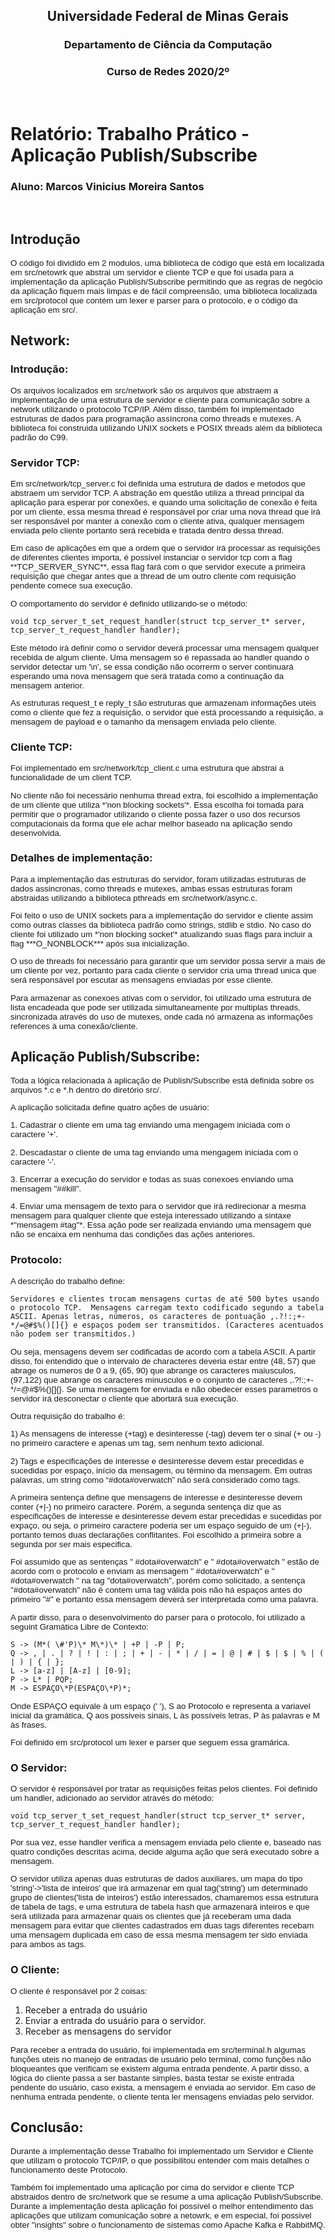 <center>
<p style="font-family: arial; font-size:10pt">
<h2>Universidade Federal de Minas Gerais</h2>
<h3>Departamento de Ciência da Computação</h3>
<h3>Curso de Redes 2020/2º</h3>
</p>
</center>

</br>




# Relatório: Trabalho Prático - Aplicação Publish/Subscribe
### **Aluno:** Marcos Vinicius Moreira Santos
</br>


## Introdução
<p style="font-family: arial; font-size:10pt">
O código foi dividido em 2 modulos, uma biblioteca de código que está em localizada em src/netowrk que abstrai um servidor e cliente TCP e que foi usada para a implementação da aplicação Publish/Subscribe permitindo que as regras de negócio da aplicação fiquem mais limpas e de fácil compreensão, uma biblioteca localizada em src/protocol que contém um lexer e parser para o protocolo, e o código da aplicação em src/.
</p>

## Network:

### Introdução:

<p style="font-family:arial; font-size:10pt">
Os arquivos localizados em src/network são os arquivos que abstraem a implementação de uma estrutura de servidor e cliente para comunicação sobre a network utilizando o protocolo TCP/IP. Além disso, também foi implementado estruturas de dados para programação assíncrona como threads e mutexes. A biblioteca foi construida utilizando UNIX sockets e POSIX threads além da biblioteca padrão do C99.
</p>

### Servidor TCP:

<p style="font-family:arial; font-size:10pt">
Em src/network/tcp_server.c foi definida uma estrutura de dados e metodos que abstraem um servidor TCP. A abstração em questão utiliza a thread principal da aplicação para esperar por conexões, e quando uma solicitação de conexão é feita por um cliente, essa mesma thread é responsável por criar uma nova thread que irá ser responsável por manter a conexão com o cliente ativa, qualquer mensagem enviada pelo cliente portanto será recebida e tratada dentro dessa thread.
</p>

<p style="font-family:arial; font-size:10pt">
Em caso de aplicações em que a ordem que o servidor irá processar as requisições de diferentes clientes importa, é possivel instanciar o servidor tcp com a flag **TCP_SERVER_SYNC**, essa flag fará com o que servidor execute a primeira requisição que chegar antes que a thread de um outro cliente com requisição pendente comece sua execução.
</p>

<p style="font-family:arial; font-size:10pt">
O comportamento do servidor é definido utilizando-se o método:
</p>

    void tcp_server_t_set_request_handler(struct tcp_server_t* server, tcp_server_t_request_handler handler);

<p style="font-family:arial; font-size:10pt">
Este método irá definir como o servidor deverá processar uma mensagem qualquer recebida de algum cliente. Uma mensagem so é repassada ao handler quando o servidor detectar um '\n', se essa condição não ocorrerm o server continuará esperando uma nova mensagem que será tratada como a continuação da mensagem anterior.
</p>

<p style="font-family:arial; font-size:10pt">
As estruturas request_t e reply_t são estruturas que armazenam informações uteis como o cliente que fez a requisição, o servidor que está processando a requisição, a mensagem de payload e o tamanho da mensagem enviada pelo cliente.
</p>


### Cliente TCP:
<p style="font-family:arial; font-size:10pt">
Foi implementado em src/network/tcp_client.c uma estrutura que abstrai a funcionalidade de um client TCP.
</p>

<p style="font-family:arial; font-size:10pt">
No cliente não foi necessário nenhuma thread extra, foi escolhido a implementação de um cliente que utiliza *'non blocking sockets'*. Essa escolha foi tomada para permitir que o programador utilizando o cliente possa fazer o uso dos recursos computacionais da forma que ele achar melhor baseado na aplicação sendo desenvolvida.
</p>

### Detalhes de implementação:

<p style="font-family:arial; font-size:10pt">
Para a implementação das estruturas do servidor, foram utilizadas estruturas de dados assincronas, como threads e mutexes, ambas essas estruturas foram abstraidas utilizando a biblioteca pthreads em src/network/async.c.
</p>

<p style="font-family:arial; font-size:10pt">
Foi feito o uso de UNIX sockets para a implementação do servidor e cliente assim como outras classes da biblioteca padrão como strings, stdlib e stdio. No caso do cliente foi utilizado um *'non blocking socket'*  atualizando suas flags para incluir a flag ***O_NONBLOCK*** após sua inicialização.
</p>

<p style="font-family:arial; font-size:10pt">
O uso de threads foi necessário para garantir que um servidor possa servir a mais de um cliente por vez, portanto para cada cliente o servidor cria uma thread unica que será responsável por escutar as mensagens enviadas por esse cliente.
</p>

<p style="font-family:arial; font-size:10pt">
Para armazenar as conexoes ativas com o servidor, foi utilizado uma estrutura de lista encadeada que pode ser utilizada simultaneamente por multiplas threads, sincronizada através do uso de mutexes, onde cada nó armazena as informações references à uma conexão/cliente.
</p>

## Aplicação Publish/Subscribe:

<p style="font-family:arial; font-size:10pt">
Toda a lógica relacionada à aplicação de Publish/Subscribe está definida sobre os arquivos *.c e *.h dentro do diretório src/.
</p>
<p style="font-family:arial; font-size:10pt">
A aplicação solicitada define quatro ações de usuário:
</p>
<p style="font-family:arial; font-size:10pt">
1. Cadastrar o cliente em uma tag enviando uma mengagem iniciada com o caractere '+'.
</p>

<p style="font-family:arial; font-size:10pt">
2. Descadastar o cliente de uma tag enviando uma mengagem iniciada com o caractere '-'.
</p>
<p style="font-family:arial; font-size:10pt">
3. Encerrar a execução do servidor e todas as suas conexoes enviando uma mensagem "##kill".
</p>
<p style="font-family:arial; font-size:10pt">
4. Enviar uma mensagem de texto para o servidor que irá redirecionar a mesma mensagem para qualquer cliente que esteja interessado utilizando a sintaxe *"mensagem #tag"*. Essa ação pode ser realizada enviando uma mensagem que não se encaixa em nenhuma das condições das ações anteriores.
</p>

### Protocolo:
<p style="font-family:arial; font-size:10pt">
A descrição do trabalho define:
</p>

    Servidores e clientes trocam mensagens curtas de até 500 bytes usando o protocolo TCP.  Mensagens carregam texto codificado segundo a tabela ASCII. Apenas letras, números, os caracteres de pontuação ,.?!:;+-*/=@#$%()[]{} e espaços podem ser transmitidos. (Caracteres acentuados não podem ser transmitidos.)

<p style="font-family:arial; font-size:10pt">
Ou seja, mensagens devem ser codificadas de acordo com a tabela ASCII. A partir disso, foi entendido que o intervalo de characteres deveria estar entre (48, 57) que abrage os numeros de 0 a 9, (65, 90) que abrange os caracteres maiusculos, (97,122) que abrange os caracteres minusculos e o conjunto de caracteres ,.?!:;+-*/=@#$%()[]{}. Se uma mensagem for enviada e não obedecer esses parametros o servidor irá desconectar o cliente que abortará sua execução.
</p>

<p style="font-family:arial; font-size:10pt">
Outra requisição do trabalho é:
</p>
<p style="font-family:arial; font-size:10pt">
1) As mensagens de interesse (+tag) e desinteresse (-tag) devem ter o sinal (+ ou -) no primeiro caractere e apenas um tag, sem nenhum texto adicional.
</p>
<p style="font-family:arial; font-size:10pt">
2) Tags e especificações de interesse e desinteresse devem estar precedidas e sucedidas por espaço, início da mensagem, ou término da mensagem. Em outras palavras, um string como “#dota#overwatch” não será considerado como tags.
</p>

<p style="font-family:arial; font-size:10pt">
A primeira sentença define que mensagens de interesse e desinteresse devem conter (+|-) no primeiro caractere. Porém, a segunda sentença diz que as especificações de interesse e desinteresse devem estar precedidas e sucedidas por expaço, ou seja, o primeiro caractere poderia ser um espaço seguido de um (+|-), portanto temos duas declarações conflitantes. Foi escolhido a primeira sobre a segunda por ser mais especifica.
</p>

<p style="font-family:arial; font-size:10pt">
Foi assumido que as sentenças " #dota#overwatch" e " #dota#overwatch " estão de acordo com o protocolo e enviam as mensagem " #dota#overwatch" e " #dota#overwatch " na tag "dota#overwatch", porém como solicitado, a sentença "#dota#overwatch" não é contem uma tag válida pois não há espaços antes do primeiro "#" e portanto essa mensagem deverá ser interpretada como uma palavra.
</p>

<p style="font-family:arial; font-size:10pt">
A partir disso, para o desenvolvimento do parser para o protocolo, foi utilizado a seguint Gramática Libre de Contexto:
</p>

    S -> (M*( \#'P)\* M\*)\* | +P | -P | P;
    Q -> , | . | ? | ! | : | ; | + | - | * | / | = | @ | # | $ | $ | % | ( | ) | { | };
    L -> [a-z] | [A-z] | [0-9];
    P -> L* | PQP;
    M -> ESPAÇO\*P(ESPAÇO\*P)*;

<p style="font-family:arial; font-size:10pt">
Onde ESPAÇO equivale à um espaço (' '), S ao Protocolo e representa a variavel inicial da gramática, Q aos possiveis sinais, L às possíveis letras, P às palavras e M às frases.
</p>

<p style="font-family:arial; font-size:10pt">
Foi definido em src/protocol um lexer e parser que seguem essa gramárica.
</p>

### O Servidor:

<p style="font-family:arial; font-size:10pt">
O servidor é responsável por tratar as requisições feitas pelos clientes. Foi definido um handler, adicionado ao servidor através do método: 
</p>

    void tcp_server_t_set_request_handler(struct tcp_server_t* server, tcp_server_t_request_handler handler);

<p style="font-family:arial; font-size:10pt">
Por sua vez, esse handler verifica a mensagem enviada pelo cliente e, baseado nas quatro condições descritas acima, decide alguma ação que será executado sobre a mensagem.
</p>

<p style="font-family:arial; font-size:10pt">
O servidor utiliza apenas duas estruturas de dados auxiliares, um mapa do tipo 'string'->'lista de inteiros' que irá armazenar em qual tag('string') um determinado grupo de clientes('lista de inteiros') estão interessados, chamaremos essa estrutura de tabela de tags, e uma estrutura de tabela hash que armazenará inteiros e que será utilizada para armazenar quais os clientes que já receberam uma dada mensagem para evitar que clientes cadastrados em duas tags diferentes recebam uma mensagem duplicada em caso de essa mesma mensagem ter sido enviada para ambos as tags.
</p>

### O Cliente:
<p style="font-family:arial; font-size:10pt">
O cliente é responsável por 2 coisas:
</p>
    
1. Receber a entrada do usuário 
2. Enviar a entrada do usuário para o servidor.
3. Receber as mensagens do servidor

<p style="font-family:arial; font-size:10pt">
Para receber a entrada do usuário, foi implementada em src/terminal.h algumas funções uteis no manejo de entradas de usuário pelo terminal, como funções não bloqueantes que verificam se existem alguma entrada pendente. A partir disso, a lógica do cliente passa a ser bastante simples, basta testar se existe entrada pendente do usuário, caso exista, a mensagem é enviada ao servidor. Em caso de nenhuma entrada pendente, o cliente tenta ler mensagens enviadas pelo servidor.
</p>

## Conclusão:

<p style="font-family:arial; font-size:10pt">
Durante a implementação desse Trabalho foi implementado um Servidor e Cliente que utilizam o protocolo TCP/IP, o que possibilitou entender com mais detalhes o funcionamento deste Protocolo.
</p>

<p style="font-family:arial; font-size:10pt">
Também foi implementado uma aplicação por cima do servidor e cliente TCP abstraidos dentro de src/network que se resume a uma aplicação Publish/Subscribe. Durante a implementação desta aplicação foi possível o melhor entendimento das aplicações que utilizam comunicação sobre a netowrk, e em especial, foi possivel obter "insights" sobre o funcionamento de sistemas como Apache Kafka e RabbitMQ.
</p>
